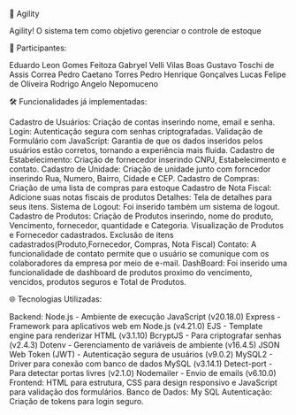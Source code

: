 🚀 Agility

Agility! O sistema tem como objetivo gerenciar o controle de estoque

👥 Participantes:

Eduardo Leon Gomes Feitoza
Gabryel Velli Vilas Boas
Gustavo Toschi de Assis Correa
Pedro Caetano Torres
Pedro Henrique Gonçalves
Lucas Felipe de Oliveira
Rodrigo Angelo Nepomuceno


🛠 Funcionalidades já implementadas:

Cadastro de Usuários: Criação de contas inserindo nome, email e senha.
Login: Autenticação segura com senhas criptografadas.
Validação de Formulário com JavaScript​: Garantia de que os dados inseridos pelos usuários estão corretos, tornando a experiência mais fluida.
Cadastro de Estabelecimento: Criação de fornecedor inserindo CNPJ, Estabelecimento e contato.
Cadastro de Unidade: Criação de unidade junto com forncedor inserindo Rua, Numero, Bairro, Cidade e CEP.
Cadastro de Compras: Criação de uma lista de compras para estoque
Cadastro de Nota Fiscal: Adicione suas notas fiscais de produtos
Detalhes: Tela de detalhes para seus itens.
Sistema de Logout: Foi inserido também um sistema de logout.
Cadastro de Produtos: Criação de Produtos inserindo, nome do produto, Vencimento, fornecedor, quantidade e Categoria.
Visualização de Produtos e Fornecedor cadastrados.
Exclusão de itens cadastrados(Produto,Fornecedor, Compras, Nota Fiscal)
Contato: A funcionalidade de contato permite que o usuário se comunique com os colaboradores da empresa por meio de e-mail.
DashBoard: Foi inserido uma funcionalidade de dashboard de produtos proximo do vencimento, vencidos, produtos seguros e Total de Produtos.


🌐 Tecnologias Utilizadas:

Backend:
Node.js - Ambiente de execução JavaScript (v20.18.0)
Express - Framework para aplicativos web em Node.js (v4.21.0)
EJS - Template engine para renderizar HTML (v3.1.10)
BcryptJS - Para criptografar senhas (v2.4.3)
Dotenv - Gerenciamento de variáveis de ambiente (v16.4.5)
JSON Web Token (JWT) - Autenticação segura de usuários (v9.0.2)
MySQL2 - Driver para conexão com banco de dados MySQL (v3.14.1)
Detect-port - Para detectar portas livres (v2.1.0)
Nodemailer - Envio de emails (v6.10.0)
Frontend: HTML para estrutura, CSS para design responsivo e JavaScript para validação dos formulários.
Banco de Dados: My SQL
Autenticação: Criação de tokens para login seguro.
